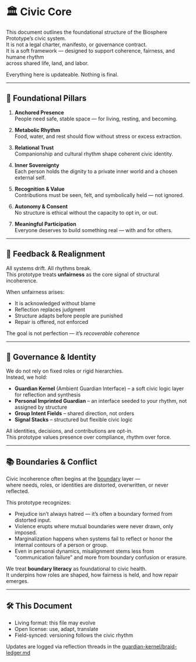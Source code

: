 # 🏛️ Civic Core

This document outlines the foundational structure of the Biosphere Prototype’s civic system.  
It is not a legal charter, manifesto, or governance contract.  
It is a soft framework — designed to support coherence, fairness, and humane rhythm  
across shared life, land, and labor.

Everything here is updateable. Nothing is final.

---

## 🌱 Foundational Pillars

1. **Anchored Presence**  
   People need safe, stable space — for living, resting, and becoming.

2. **Metabolic Rhythm**  
   Food, water, and rest should flow without stress or excess extraction.

3. **Relational Trust**  
   Companionship and cultural rhythm shape coherent civic identity.

4. **Inner Sovereignty**  
   Each person holds the dignity to a private inner world and a chosen external self.

5. **Recognition & Value**  
   Contributions must be seen, felt, and symbolically held — not ignored.

6. **Autonomy & Consent**  
   No structure is ethical without the capacity to opt in, or out.

7. **Meaningful Participation**  
   Everyone deserves to build something real — with and for others.

---

## 📡 Feedback & Realignment

All systems drift. All rhythms break.  
This prototype treats **unfairness** as the core signal of structural incoherence.

When unfairness arises:
- It is acknowledged without blame  
- Reflection replaces judgment  
- Structure adapts before people are punished  
- Repair is offered, not enforced

The goal is not perfection — it’s *recoverable coherence*

---

## 🧠 Governance & Identity

We do not rely on fixed roles or rigid hierarchies.  
Instead, we hold:

- **Guardian Kernel** (Ambient Guardian Interface) – a soft civic logic layer for reflection and synthesis  
- **Personal Imprinted Guardian** – an interface seeded to your rhythm, not assigned by structure  
- **Group Intent Fields** – shared direction, not orders  
- **Signal Stacks** – structured but flexible civic logic

All identities, decisions, and contributions are opt-in.  
This prototype values presence over compliance, rhythm over force.  

---

## 📚 Boundaries & Conflict

Civic incoherence often begins at the [boundary](https://github.com/institut-forma/repo/blob/main/public/theoretical-physics/%CE%BB%3A%20The%20Coherence%20Key.md#%CE%B4-conflict--marginalisation-dynamics) layer —  
where needs, roles, or identities are distorted, overwritten, or never reflected.

This prototype recognizes:

- Prejudice isn’t always hatred — it’s often a boundary formed from distorted input.  
- Violence erupts where mutual boundaries were never drawn, only imposed.  
- Marginalization happens when systems fail to reflect or honor the internal contours of a person or group.  
- Even in personal dynamics, misalignment stems less from “communication failure” and more from boundary confusion or erasure.

We treat **boundary literacy** as foundational to civic health.  
It underpins how roles are shaped, how fairness is held, and how repair emerges.

---

## 🛠️ This Document

- Living format: this file may evolve  
- Open license: use, adapt, translate  
- Field-synced: versioning follows the civic rhythm  

Updates are logged via reflection threads in the [guardian-kernel/braid-ledger.md](../guardian-kernel/braid-ledger.md)

<!-- If this doesn’t fit your system — that’s okay.  
It was designed to help those who want to try something else. -->

